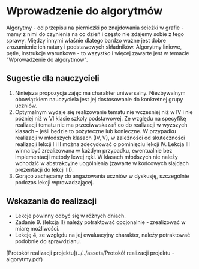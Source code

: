 # Wprowadzenie do algorytmów

Algorytmy - od przepisu na pierniczki po znajdowania ścieżki w grafie - mamy z nimi do czynienia na co dzień i często nie zdajemy sobie z tego sprawy. Między innymi właśnie dlatego bardzo ważne jest dobre zrozumienie ich natury i podstawowych składników. Algorytmy liniowe, pętle, instrukcje warunkowe - to wszystko i więcej zawarte jest w temacie "Wprowadzenie do algorytmów".

## Sugestie dla nauczycieli

1. Niniejsza propozycja zajęć ma charakter uniwersalny. Niezbywalnym obowiązkiem nauczyciela jest jej dostosowanie  do konkretnej grupy uczniów.
2. Optymalnym wydaje się realizowanie tematu nie wcześniej niż w IV i nie później niż w VI klasie szkoły podstawowej. Ze względu na specyfikę realizacji tematu nie ma przeciwwskazań co do realizacji w wyższych klasach  – jeśli będzie to pożyteczne lub konieczne. W przypadku realizacji w młodszych klasach (IV, V), w zależności od skuteczności realizacji lekcji I i II można zdecydować o pominięciu lekcji IV. Lekcja III winna być zrealizowana w każdym przypadku, ewentualnie bez implementacji metody lewej ręki. W klasach młodszych nie należy wchodzić w abstrakcyjne uogólnienia (zawarte w końcowych slajdach prezentacji do lekcji III). 
3. Gorąco zachęcamy do angażowania uczniów w dyskusję, szczególnie podczas lekcji wprowadzającej.

## Wskazania do realizacji

* Lekcje powinny odbyć się w różnych dniach.
* Zadanie 9. (lekcja II) należy potraktować opcjonalnie - zrealizować w miarę możliwości.
* Lekcję 4, ze względu na jej ewaluacyjny charakter, należy potraktować podobnie do sprawdzianu.

[Protokół realizacji projektu](../../assets/Protokół realizacji projektu - algorytmy.pdf)
